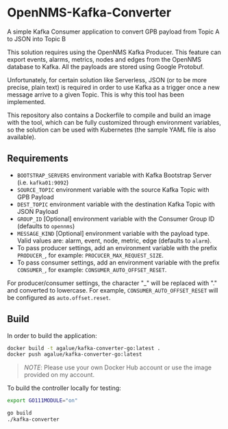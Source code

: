 # OpenNMS-Kafka-Converter

A simple Kafka Consumer application to convert GPB payload from Topic A to JSON into Topic B

This solution requires using the OpenNMS Kafka Producer. This feature can export events, alarms, metrics, nodes and edges from the OpenNMS database to Kafka. All the payloads are stored using Google Protobuf.

Unfortunately, for certain solution like Serverless, JSON (or to be more precise, plain text) is required in order to use Kafka as a trigger once a new message arrive to a given Topic. This is why this tool has been implemented.

This repository also contains a Dockerfile to compile and build an image with the tool, which can be fully customized through environment variables, so the solution can be used with Kubernetes (the sample YAML file is also available).

## Requirements

* `BOOTSTRAP_SERVERS` environment variable with Kafka Bootstrap Server (i.e. `kafka01:9092`)
* `SOURCE_TOPIC` environment variable with the source Kafka Topic with GPB Payload
* `DEST_TOPIC` environment variable with the destination Kafka Topic with JSON Payload
* `GROUP_ID` \[Optional\] environment variable with the Consumer Group ID (defaults to `opennms`)
* `MESSAGE_KIND` \[Optional\] environment variable with the payload type. Valid values are: alarm, event, node, metric, edge (defaults to `alarm`).
* To pass producer settings, add an environment variable with the prefix `PRODUCER_`, for example: `PROCUCER_MAX_REQUEST_SIZE`.
* To pass consumer settings, add an environment variable with the prefix `CONSUMER_`, for example: `CONSUMER_AUTO_OFFSET_RESET`.

For producer/consumer settings, the character "_" will be replaced with "." and converted to lowercase. For example, `CONSUMER_AUTO_OFFSET_RESET` will be configured as `auto.offset.reset`.

## Build

In order to build the application:

```bash
docker build -t agalue/kafka-converter-go:latest .
docker push agalue/kafka-converter-go:latest
```

> *NOTE*: Please use your own Docker Hub account or use the image provided on my account.

To build the controller locally for testing:

```bash
export GO111MODULE="on"

go build
./kafka-converter
```
